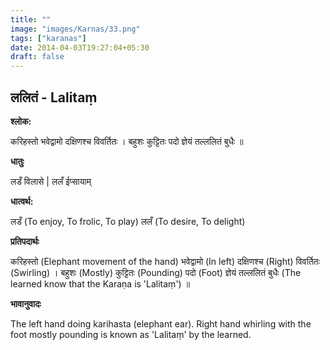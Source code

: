 ```yaml
---
title: ""
image: "images/Karnas/33.png"
tags: ["karanas"]
date: 2014-04-03T19:27:04+05:30
draft: false
---
```


## ललितं - Lalitaṃ

**श्लोक:**

करिहस्तो भवेद्वामो दक्षिणश्च विवर्तितः । बहुशः कुट्टितः पदो ज्ञेयं तल्ललितं बुधैः  ॥

**धातुः**

लडँ विलासे |
ललँ ईप्सायाम्

**धात्वर्थ:**

लडँ (To enjoy, To frolic, To play)
ललँ (To desire, To delight)

**प्रतिपदार्थः**

करिहस्तो (Elephant movement of the hand) भवेद्वामो (In left) दक्षिणश्च (Right) विवर्तितः (Swirling) । बहुशः (Mostly) कुट्टितः (Pounding) पदो (Foot) ज्ञेयं तल्ललितं बुधैः (The learned know that the Karaṇa is 'Lalitaṃ') ॥

**भावानुवादः**

The left hand doing karihasta (elephant ear). Right hand whirling with the foot mostly pounding is known as 'Lalitaṃ' by the learned.
